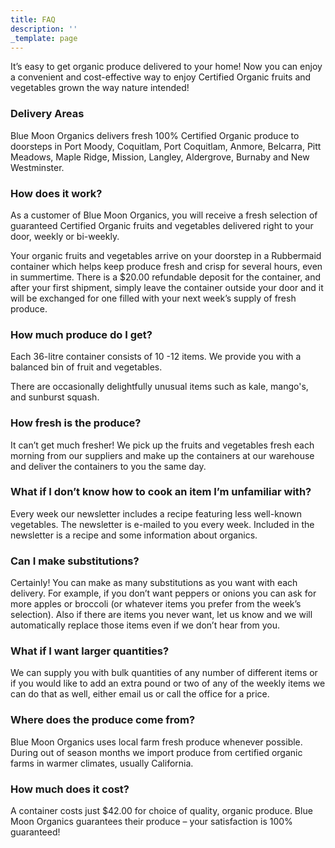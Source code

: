 ```yaml
---
title: FAQ
description: ''
_template: page
---
```




It’s easy to get organic produce delivered to your home! Now you can enjoy a convenient and cost-effective way to enjoy Certified Organic fruits and vegetables grown the way nature intended!

### Delivery Areas

Blue Moon Organics delivers fresh 100% Certified Organic produce to doorsteps in Port Moody, Coquitlam, Port Coquitlam, Anmore, Belcarra, Pitt Meadows, Maple Ridge, Mission, Langley, Aldergrove, Burnaby and New Westminster.

### How does it work?

As a customer of Blue Moon Organics, you will receive a fresh selection of guaranteed Certified Organic fruits and vegetables delivered right to your door, weekly or bi-weekly.

Your organic fruits and vegetables arrive on your doorstep in a Rubbermaid container which helps keep produce fresh and crisp for several hours, even in summertime. There is a $20.00 refundable deposit for the container, and after your first shipment, simply leave the container outside your door and it will be exchanged for one filled with your next week’s supply of fresh produce.

### How much produce do I get?

Each 36-litre container consists of 10 -12 items. We provide you with a balanced bin of fruit and vegetables.

There are occasionally delightfully unusual items such as kale, mango's, and sunburst squash.

### How fresh is the produce?

It can’t get much fresher! We pick up the fruits and vegetables fresh each morning from our suppliers and make up the containers at our warehouse and deliver the containers to you the same day.

### What if I don’t know how to cook an item I’m unfamiliar with?

Every week our newsletter includes a recipe featuring less well-known vegetables. The newsletter is e-mailed to you every week. Included in the newsletter is a recipe and some information about organics.

### Can I make substitutions?

Certainly! You can make as many substitutions as you want with each delivery. For example, if you don’t want peppers or onions you can ask for more apples or broccoli (or whatever items you prefer from the week’s selection). Also if there are items you never want, let us know and we will automatically replace those items even if we don’t hear from you.

### What if I want larger quantities?

We can supply you with bulk quantities of any number of different items or if you would like to add an extra pound or two of any of the weekly items we can do that as well, either email us or call the office for a price.

### Where does the produce come from?

Blue Moon Organics uses local farm fresh produce whenever possible. During out of season months we import produce from certified organic farms in warmer climates, usually California.

### How much does it cost?

A container costs just $42.00 for choice of quality, organic produce. Blue Moon Organics guarantees their produce – your satisfaction is 100% guaranteed!
